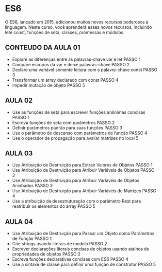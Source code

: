 # ES6
O ES6, lançado em 2015, adicionou muitos novos recursos poderosos à linguagem. Neste curso, você aprenderá esses novos recursos, incluindo lete const, funções de seta, classes, promessas e módulos.


## CONTEUDO DA AULA 01

- Explore as diferenças entre as palavras-chave var e let PASSO 1
- Compare escopos da var e deixe palavras-chave PASSO 2
- Declare uma variável somente leitura com a palavra-chave const PASSO 3
- Transformar um array declarado com const PASSO 4
- Impedir mutação de objeto  PASSO 5

## AULA 02

- Use as funções de seta para escrever funções anônimas concisas PASSO 1
- Escreva funções de seta com parâmetros PASSO 2
- Definir parâmetros padrão para suas funções PASSO 3
- Use o parâmetro de descanso com parâmetros de função PASSO 4
- Use o operador de propagação para avaliar matrizes no local 5

## AULA 03

- Use Atribuição de Destruição para Extrair Valores de Objetos PASSO 1
- Use Atribuição de Destruição para Atribuir Variáveis ​​de Objetos PASSO 2
- Use Atribuição de Destruição para Atribuir Variáveis ​​de Objetos Aninhados PASSO 3
- Use Atribuição de Destruição para Atribuir Variáveis ​​de Matrizes PASSO 4
- Use a atribuição de desestruturação com o parâmetro Rest para reatribuir os elementos do array PASSO 5

## AULA 04

- Use Atribuição de Destruição para Passar um Objeto como Parâmetros de Função PASSO 1
- Crie strings usando literais de modelo PASSO 2
- Escrever declarações literais concisas de objetos usando atalhos de propriedades de objetos PASSO 3
- Escreva funções declarativas concisas com ES6 PASSO 4
- Use a sintaxe de classe para definir uma função de construtor PASSO 5